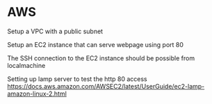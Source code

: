 # AWS

Setup a VPC with a public subnet

Setup an EC2 instance that can serve webpage using port 80

The SSH connection to the EC2 instance should be possible from localmachine

Setting up lamp server to test the http 80 access
https://docs.aws.amazon.com/AWSEC2/latest/UserGuide/ec2-lamp-amazon-linux-2.html

